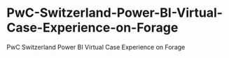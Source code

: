 # PwC-Switzerland-Power-BI-Virtual-Case-Experience-on-Forage
PwC Switzerland Power BI Virtual Case Experience on Forage
